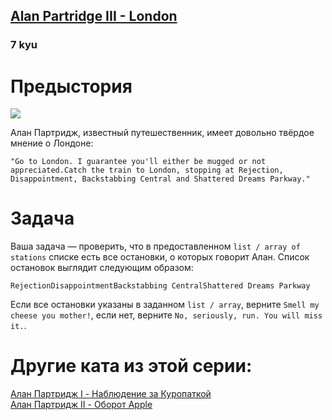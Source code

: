 <h2><a href=https://www.codewars.com/kata/580a41b6d6df740d6100030c/train/javascript target="_blank">Alan Partridge III - London</a></h2><h3>7 kyu</h3><h1 id="backstory"><ya-tr-span data-index="33-0" data-translated="true" data-source-lang="en" data-target-lang="ru" data-value="Backstory" data-translation="Предыстория" data-ch="0" data-type="trSpan" style="visibility: inherit !important;">Предыстория</ya-tr-span></h1><img src="https://static1.squarespace.com/static/553e1e3ae4b0c7db85dc4fb3/5546810be4b0a65de4f4e04a/563f39b3e4b07bcd9d902110/1446984116886/Alan_Partridge_Minimalist_Posteritty_London.jpg?format=1000w"><p><ya-tr-span data-index="34-0" data-translated="true" data-source-lang="en" data-target-lang="ru" data-value="Ever the learned traveller, Alan Partridge has pretty strong views on London:" data-translation="Алан Партридж, известный путешественник, имеет довольно твёрдое мнение о Лондоне:" data-ch="0" data-type="trSpan" style="visibility: inherit !important;" data-selected="false">Алан Партридж, известный путешественник, имеет довольно твёрдое мнение о Лондоне:</ya-tr-span></p><pre><code>"Go to London. I guarantee you'll either be mugged or not appreciated.Catch the train to London, stopping at Rejection, Disappointment, Backstabbing Central and Shattered Dreams Parkway."</code></pre><h1 id="task"><ya-tr-span data-index="35-0" data-translated="true" data-source-lang="en" data-target-lang="ru" data-value="Task" data-translation="Задача" data-ch="0" data-type="trSpan" style="visibility: inherit !important;">Задача</ya-tr-span></h1><p><ya-tr-span data-index="36-0" data-translated="true" data-source-lang="en" data-target-lang="ru" data-value="Your job is to check that the provided " data-translation="Ваша задача — проверить, что в предоставленном " data-ch="0" data-type="trSpan" style="visibility: inherit !important;">Ваша задача — проверить, что в предоставленном </ya-tr-span><code>list / array of stations</code><ya-tr-span data-index="36-0" data-translated="true" data-source-lang="en" data-target-lang="ru" data-value=" contains all of the stops Alan mentions. " data-translation=" списке есть все остановки, о которых говорит Алан. " data-ch="0" data-type="trSpan" style="visibility: inherit !important;"> списке есть все остановки, о которых говорит Алан. </ya-tr-span><ya-tr-span data-index="36-1" data-translated="true" data-source-lang="en" data-target-lang="ru" data-value="The list of stops are as follows:" data-translation="Список остановок выглядит следующим образом:" data-ch="0" data-type="trSpan" style="visibility: inherit !important;" data-selected="false">Список остановок выглядит следующим образом:</ya-tr-span></p><pre><code>RejectionDisappointmentBackstabbing CentralShattered Dreams Parkway</code></pre><p><ya-tr-span data-index="37-0" data-translated="true" data-source-lang="en" data-target-lang="ru" data-value="If all the stops appear in the given " data-translation="Если все остановки указаны в заданном " data-ch="0" data-type="trSpan" style="visibility: inherit !important;">Если все остановки указаны в заданном </ya-tr-span><code>list / array</code><ya-tr-span data-index="37-0" data-translated="true" data-source-lang="en" data-target-lang="ru" data-value=", return " data-translation=", верните " data-ch="0" data-type="trSpan" style="visibility: inherit !important;">, верните </ya-tr-span><code>Smell my cheese you mother!</code><ya-tr-span data-index="37-0" data-translated="true" data-source-lang="en" data-target-lang="ru" data-value=", if not, return " data-translation=", если нет, верните " data-ch="0" data-type="trSpan" style="visibility: inherit !important;">, если нет, верните </ya-tr-span><code>No, seriously, run. You will miss it.</code><ya-tr-span data-index="37-0" data-translated="true" data-source-lang="en" data-target-lang="ru" data-value="." data-translation="." data-ch="0" data-type="trSpan" style="visibility: inherit !important;">.</ya-tr-span></p><h1 id="other-katas-in-this-series"><ya-tr-span data-index="38-0" data-translated="true" data-source-lang="en" data-target-lang="ru" data-value="Other katas in this series:" data-translation="Другие ката из этой серии:" data-ch="0" data-type="trSpan" style="visibility: inherit !important;">Другие ката из этой серии:</ya-tr-span></h1><p><a href="https://www.codewars.com/kata/alan-partridge-i-partridge-watch" data-turbolinks="false" target="_blank"><ya-tr-span data-index="39-0" data-translated="true" data-source-lang="en" data-target-lang="ru" data-value="Alan Partridge I - Partridge Watch" data-translation="Алан Партридж I - Наблюдение за Куропаткой" data-ch="0" data-type="trSpan" style="visibility: inherit !important;">Алан Партридж I - Наблюдение за Куропаткой</ya-tr-span></a><br><a href="https://www.codewars.com/kata/alan-partridge-ii-apple-turnover" data-turbolinks="false" target="_blank"><ya-tr-span data-index="40-0" data-translated="true" data-source-lang="en" data-target-lang="ru" data-value="Alan Partridge II - Apple Turnover" data-translation="Алан Партридж II - Оборот Apple" data-ch="0" data-type="trSpan" style="visibility: inherit !important;">Алан Партридж II - Оборот Apple</ya-tr-span></a><br></p>